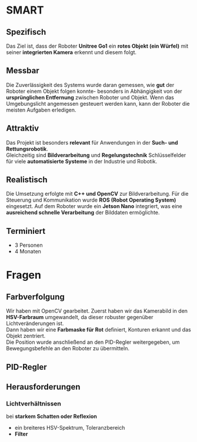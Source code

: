 # SMART 
## Spezifisch 
Das Ziel ist, dass der Roboter **Unitree Go1** ein **rotes Objekt (ein Würfel)** mit seiner **integrierten Kamera** erkennt und diesem folgt. 

## Messbar 
Die Zuverlässigkeit des Systems wurde daran gemessen, wie **gut** der Roboter einem Objekt folgen konnte- besonders in Abhängigkeit von der **ursprünglichen Entfernung** zwischen Roboter und Objekt.
Wenn das Umgebungslicht angemessen gesteuert werden kann, kann der Roboter die meisten Aufgaben erledigen. 

## Attraktiv 
Das Projekt ist besonders **relevant** für Anwendungen in der **Such- und Rettungsrobotik**.  
Gleichzeitig sind **Bildverarbeitung** und **Regelungstechnik** Schlüsselfelder für viele **automatisierte Systeme** in der Industrie und Robotik. 

## Realistisch 
Die Umsetzung erfolgte mit **C++ und OpenCV** zur Bildverarbeitung. 
Für die Steuerung und Kommunikation wurde **ROS (Robot Operating System)** eingesetzt. 
Auf dem Roboter wurde ein **Jetson Nano** integriert, was eine **ausreichend schnelle Verarbeitung** der Bilddaten ermöglichte. 

## Terminiert 
- 3 Personen 
- 4 Monaten 


# Fragen 
## Farbverfolgung 
Wir haben mit OpenCV gearbeitet. Zuerst haben wir das Kamerabild in den **HSV-Farbraum** umgewandelt, da dieser robuster gegenüber Lichtveränderungen ist.  
Dann haben wir eine **Farbmaske für Rot** definiert, Konturen erkannt und das Objekt zentriert.  
Die Position wurde anschließend an den PID-Regler weitergegeben, um Bewegungsbefehle an den Roboter zu übermitteln. 

## PID-Regler 

## Herausforderungen 
### Lichtverhältnissen 
bei **starkem Schatten oder Reflexion** 
- ein breiteres HSV-Spektrum, Toleranzbereich 
- **Filter** 

